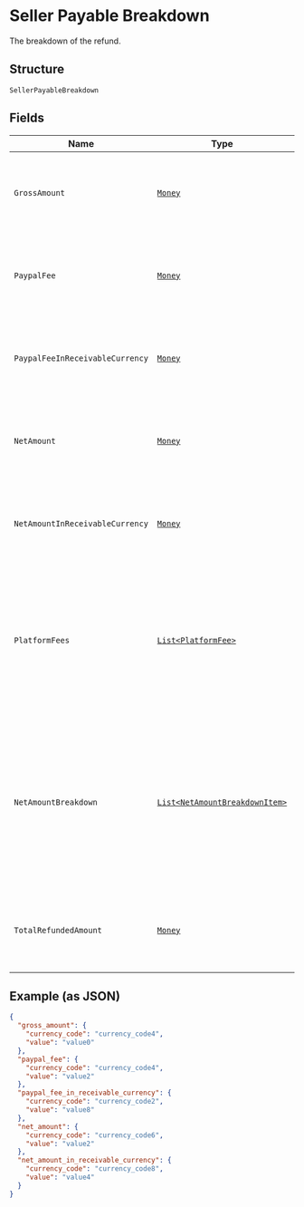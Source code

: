 
# Seller Payable Breakdown

The breakdown of the refund.

## Structure

`SellerPayableBreakdown`

## Fields

| Name | Type | Tags | Description |
|  --- | --- | --- | --- |
| `GrossAmount` | [`Money`](../../doc/models/money.md) | Optional | The currency and amount for a financial transaction, such as a balance or payment due. |
| `PaypalFee` | [`Money`](../../doc/models/money.md) | Optional | The currency and amount for a financial transaction, such as a balance or payment due. |
| `PaypalFeeInReceivableCurrency` | [`Money`](../../doc/models/money.md) | Optional | The currency and amount for a financial transaction, such as a balance or payment due. |
| `NetAmount` | [`Money`](../../doc/models/money.md) | Optional | The currency and amount for a financial transaction, such as a balance or payment due. |
| `NetAmountInReceivableCurrency` | [`Money`](../../doc/models/money.md) | Optional | The currency and amount for a financial transaction, such as a balance or payment due. |
| `PlatformFees` | [`List<PlatformFee>`](../../doc/models/platform-fee.md) | Optional | An array of platform or partner fees, commissions, or brokerage fees for the refund.<br><br>**Constraints**: *Minimum Items*: `0`, *Maximum Items*: `1` |
| `NetAmountBreakdown` | [`List<NetAmountBreakdownItem>`](../../doc/models/net-amount-breakdown-item.md) | Optional | An array of breakdown values for the net amount. Returned when the currency of the refund is different from the currency of the PayPal account where the payee holds their funds. |
| `TotalRefundedAmount` | [`Money`](../../doc/models/money.md) | Optional | The currency and amount for a financial transaction, such as a balance or payment due. |

## Example (as JSON)

```json
{
  "gross_amount": {
    "currency_code": "currency_code4",
    "value": "value0"
  },
  "paypal_fee": {
    "currency_code": "currency_code4",
    "value": "value2"
  },
  "paypal_fee_in_receivable_currency": {
    "currency_code": "currency_code2",
    "value": "value8"
  },
  "net_amount": {
    "currency_code": "currency_code6",
    "value": "value2"
  },
  "net_amount_in_receivable_currency": {
    "currency_code": "currency_code8",
    "value": "value4"
  }
}
```

